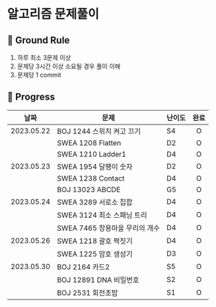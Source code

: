 # 알고리즘 문제풀이

## 🤙 Ground Rule

1. 하루 최소 3문제 이상
2. 문제당 3시간 이상 소요될 경우 풀이 이해
3. 문제당 1 commit

## 📅 Progress

| 날짜       | 문제                           | 난이도 | 완료 |
| ---------- | ------------------------------ | ------ | :--: |
| 2023.05.22 | BOJ 1244 스위치 켜고 끄기      | S4     |  O   |
|            | SWEA 1208 Flatten              | D2     |  O   |
|            | SWEA 1210 Ladder1              | D4     |  O   |
| 2023.05.23 | SWEA 1954 달팽이 숫자          | D2     |  O   |
|            | SWEA 1238 Contact              | D4     |  O   |
|            | BOJ 13023 ABCDE                | G5     |  O   |
| 2023.05.24 | SWEA 3289 서로소 집합          | D4     |  O   |
|            | SWEA 3124 최소 스패닝 트리     | D4     |  O   |
|            | SWEA 7465 창용마을 무리의 개수 | D4     |  O   |
| 2023.05.26 | SWEA 1218 괄호 짝짓기          | D4     |  O   |
|            | SWEA 1225 암호 생성기          | D3     |  O   |
| 2023.05.30 | BOJ 2164 카드2                 | S5     |  O   |
|            | BOJ 12891 DNA 비밀번호         | S2     |  O   |
|            | BOJ 2531 회전초밥              | S1     |  O   |
